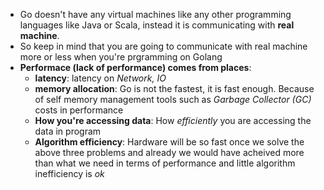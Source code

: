 -   Go doesn't have any virtual machines like any other programming languages like Java or Scala, instead it is communicating with **real machine**.
-   So keep in mind that you are going to communicate with real machine more or less when you're prgramming on Golang
- **Performace (lack of performance) comes from places**:
    -   **latency**: latency on _Network, IO_
    -   **memory allocation**: Go is not the fastest, it is fast enough. Because of self memory management tools such as _Garbage Collector (GC)_ costs in performance
    -   **How you're accessing data**: How _efficiently_ you are accessing the data in program
    -   **Algorithm efficiency**: Hardware will be so fast once we solve the above three problems and already we would have acheived more than what we need in terms of performance and little algorithm inefficiency is _ok_
